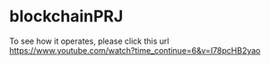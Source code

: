 # blockchainPRJ
To see how it operates, please click this url
https://www.youtube.com/watch?time_continue=6&v=I78pcHB2yao

